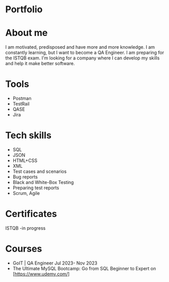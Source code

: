 # Portfolio
# About me
I am motivated, predisposed and have more and more knowledge. I am constantly learning, but I want to become a QA Engineer. I am preparing for the ISTQB exam. I'm looking for a company where I can develop my skills and help it make better software.

# Tools 
* Postman
* TestRail
* QASE
* Jira

# Tech skills
* SQL
* JSON
* HTML+CSS
* XML
* Test cases and scenarios
* Bug reports
* Black and White-Box Testing
* Preparing test reports
* Scrum, Agile

# Certificates
ISTQB -in progress

# Courses
* GoIT | QA Engineer
  Jul 2023- Nov 2023
* The Ultimate MySQL Bootcamp: Go from SQL Beginner to Expert on [https://www.udemy.com/]



